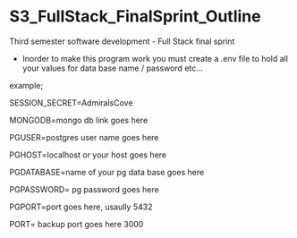 # S3_FullStack_FinalSprint_Outline

Third semester software development - Full Stack final sprint 

- Inorder to make this program work you must create a .env file to hold all your values for data base name / password etc...

example;

SESSION_SECRET=AdmiralsCove

MONGODB=mongo db link goes here

PGUSER=postgres user name goes here

PGHOST=localhost or your host goes here

PGDATABASE=name of your pg data base goes here

PGPASSWORD= pg password goes here

PGPORT=port goes here, usaully 5432

PORT= backup port goes here 3000
